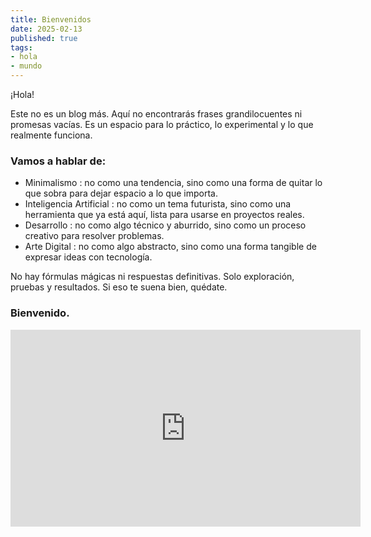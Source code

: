```yaml
---
title: Bienvenidos
date: 2025-02-13
published: true
tags:
- hola
- mundo
---
```

¡Hola!   

Este no es un blog más. Aquí no encontrarás frases grandilocuentes ni promesas vacías. Es un espacio para lo práctico, lo experimental y lo que realmente funciona.   
<!-- excerpt -->
### Vamos a hablar de:

+ Minimalismo : no como una tendencia, sino como una forma de quitar lo que sobra para dejar espacio a lo que importa.
+ Inteligencia Artificial : no como un tema futurista, sino como una herramienta que ya está aquí, lista para usarse en proyectos reales.
+ Desarrollo : no como algo técnico y aburrido, sino como un proceso creativo para resolver problemas. 
+ Arte Digital : no como algo abstracto, sino como una forma tangible de expresar ideas con tecnología.
     

 No hay fórmulas mágicas ni respuestas definitivas. Solo exploración, pruebas y resultados. Si eso te suena bien, quédate.

### Bienvenido.

<iframe width="560" height="315" 
        src="https://www.youtube.com/watch?v=5pu5ZGFWZ98" 
        frameborder="0" 
        allowfullscreen>
</iframe>
